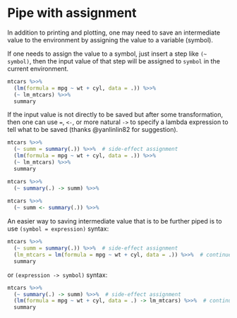 

# Pipe with assignment

In addition to printing and plotting, one may need to save an intermediate value to the environment by assigning the value to a variable (symbol).

If one needs to assign the value to a symbol, just insert a step like `(~ symbol)`, then the input value of that step will be assigned to `symbol` in the current environment.

```r
mtcars %>>%
  (lm(formula = mpg ~ wt + cyl, data = .)) %>>%
  (~ lm_mtcars) %>>%
  summary
```

If the input value is not directly to be saved but after some transformation, then one can use `=`, `<-`, or more natural `->` to specify a lambda expression to tell what to be saved (thanks @yanlinlin82 for suggestion).

```r
mtcars %>>%
  (~ summ = summary(.)) %>>%  # side-effect assignment
  (lm(formula = mpg ~ wt + cyl, data = .)) %>>%
  (~ lm_mtcars) %>>%
  summary
```

```r
mtcars %>>%
  (~ summary(.) -> summ) %>>%
  
mtcars %>>%
  (~ summ <- summary(.)) %>>%
```

An easier way to saving intermediate value that is to be further piped is to use `(symbol = expression)` syntax:

```r
mtcars %>>%
  (~ summ = summary(.)) %>>%  # side-effect assignment
  (lm_mtcars = lm(formula = mpg ~ wt + cyl, data = .)) %>>%  # continue piping
  summary
```

or `(expression -> symbol)` syntax:

```r
mtcars %>>%
  (~ summary(.) -> summ) %>>%  # side-effect assignment
  (lm(formula = mpg ~ wt + cyl, data = .) -> lm_mtcars) %>>%  # continue piping
  summary
```
